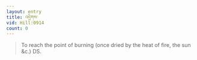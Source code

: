 ```yaml
---
layout: entry
title: འདྲེགས་
vid: Hill:0914
count: 0
---
```

> To reach the point of burning (once dried by the heat of fire, the sun &c\.) DS\.


